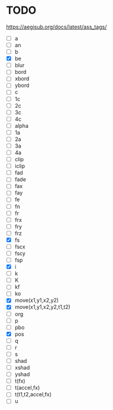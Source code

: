 # TODO

https://aegisub.org/docs/latest/ass_tags/

- [ ] a
- [ ] an
- [ ] b
- [x] be
- [ ] blur
- [ ] bord
- [ ] xbord
- [ ] ybord
- [ ] c
- [ ] 1c
- [ ] 2c
- [ ] 3c
- [ ] 4c
- [ ] alpha
- [ ] 1a
- [ ] 2a
- [ ] 3a
- [ ] 4a
- [ ] clip
- [ ] iclip
- [ ] fad
- [ ] fade
- [ ] fax
- [ ] fay
- [ ] fe
- [ ] fn
- [ ] fr
- [ ] frx
- [ ] fry
- [ ] frz
- [x] fs
- [ ] fscx
- [ ] fscy
- [ ] fsp
- [x] i
- [ ] k
- [ ] K
- [ ] kf
- [ ] ko
- [x] move(x1,y1,x2,y2)
- [x] move(x1,y1,x2,y2,t1,t2)
- [ ] org
- [ ] p
- [ ] pbo
- [x] pos
- [ ] q
- [ ] r
- [ ] s
- [ ] shad
- [ ] xshad
- [ ] yshad
- [ ] t(fx)
- [ ] t(accel,fx)
- [ ] t(t1,t2,accel,fx)
- [ ] u

